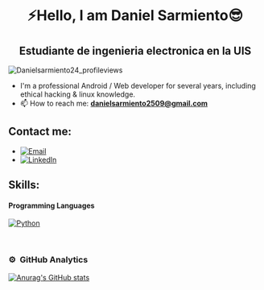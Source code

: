 <h1 align="center">⚡Hello, I am Daniel Sarmiento😎</h1>
<h2 align="center"> Estudiante de ingenieria electronica en la UIS</h3>

<p align="left"> <img src="https://komarev.com/ghpvc/?username=Danielsarmiento24&label=Profile%20views&color=0e75b6&style=flat" alt="Danielsarmiento24_profileviews" /> </p>

- I'm a professional Android / Web developer for several years, including ethical hacking & linux knowledge.
- 📫 How to reach me: **danielsarmiento2509@gmail.com**

## Contact me:

- [![Email](https://img.shields.io/badge/email-3DDC84?style=for-the-badge&logo=email&logoColor=white&labelColor=101010)](mailto:danielsarmiento2509@gmail.com)
- [![LinkedIn](https://img.shields.io/badge/linkedin-3DDC84?style=for-the-badge&logo=linkedin&logoColor=white&labelColor=101010)](https://www.linkedin.com/in/daniel-felipe-sarmiento-pilonieta-451310311/)

## Skills:

#### Programming Languages

[![Python](https://img.shields.io/badge/python%20-%2314354C.svg?&style=for-the-badge&logo=python&logoColor=white)](#)

</br>



### ⚙️ &nbsp;GitHub Analytics

<p align="center">
<a href="https://github.com/DanielSarmiento24">
  
[![Anurag's GitHub stats](https://github-readme-stats.vercel.app/api?username=Danielsarmiento24)](#)

</a>

